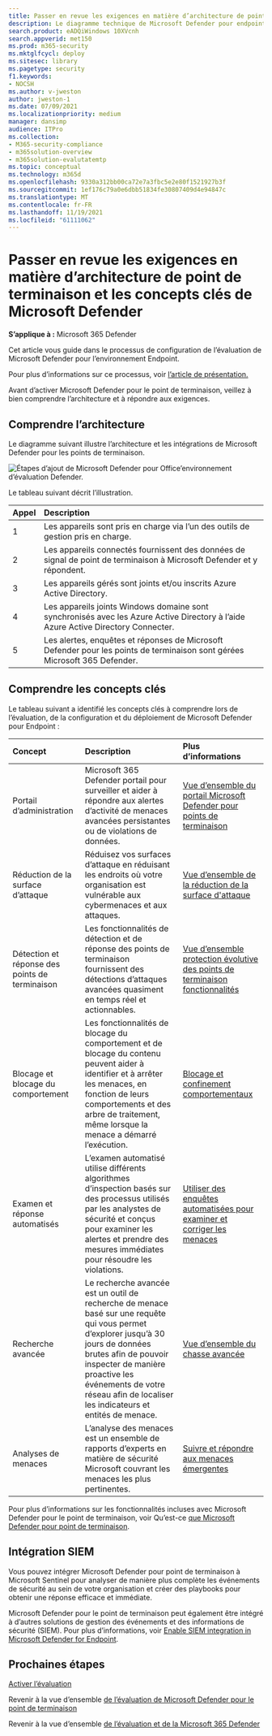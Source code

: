 ```yaml
---
title: Passer en revue les exigences en matière d’architecture de point de terminaison et les concepts clés de Microsoft Defender
description: Le diagramme technique de Microsoft Defender pour endpoint dans Microsoft 365 Defender vous aidera à comprendre l’identité dans Microsoft 365 avant de créer votre laboratoire d’évaluation ou votre environnement pilote.
search.product: eADQiWindows 10XVcnh
search.appverid: met150
ms.prod: m365-security
ms.mktglfcycl: deploy
ms.sitesec: library
ms.pagetype: security
f1.keywords:
- NOCSH
ms.author: v-jweston
author: jweston-1
ms.date: 07/09/2021
ms.localizationpriority: medium
manager: dansimp
audience: ITPro
ms.collection:
- M365-security-compliance
- m365solution-overview
- m365solution-evalutatemtp
ms.topic: conceptual
ms.technology: m365d
ms.openlocfilehash: 9330a312bb00ca72e7a3fbc5e2e80f1521927b3f
ms.sourcegitcommit: 1ef176c79a0e6dbb51834fe30807409d4e94847c
ms.translationtype: MT
ms.contentlocale: fr-FR
ms.lasthandoff: 11/19/2021
ms.locfileid: "61111062"
---
```

# <a name="review-microsoft-defender-for-endpoint-architecture-requirements-and-key-concepts"></a>Passer en revue les exigences en matière d’architecture de point de terminaison et les concepts clés de Microsoft Defender

**S’applique à :** Microsoft 365 Defender

Cet article vous guide dans le processus de configuration de l’évaluation de Microsoft Defender pour l’environnement Endpoint.

Pour plus d’informations sur ce processus, voir [l’article de présentation.](eval-defender-endpoint-overview.md)

Avant d’activer Microsoft Defender pour le point de terminaison, veillez à bien comprendre l’architecture et à répondre aux exigences.

## <a name="understand-the-architecture"></a>Comprendre l’architecture

Le diagramme suivant illustre l’architecture et les intégrations de Microsoft Defender pour les points de terminaison. 

![Étapes d’ajout de Microsoft Defender pour Office’environnement d’évaluation Defender.](../../media/defender/m365-defender-endpoint-architecture.png)

Le tableau suivant décrit l’illustration.

Appel | Description
:---|:---|
1 | Les appareils sont pris en charge via l’un des outils de gestion pris en charge. 
2 | Les appareils connectés fournissent des données de signal de point de terminaison à Microsoft Defender et y répondent.
3 | Les appareils gérés sont joints et/ou inscrits Azure Active Directory.
4 | Les appareils joints Windows domaine sont synchronisés avec les Azure Active Directory à l’aide Azure Active Directory Connecter.
5 | Les alertes, enquêtes et réponses de Microsoft Defender pour les points de terminaison sont gérées Microsoft 365 Defender.

## <a name="understand-key-concepts"></a>Comprendre les concepts clés

Le tableau suivant a identifié les concepts clés à comprendre lors de l’évaluation, de la configuration et du déploiement de Microsoft Defender pour Endpoint : 

Concept | Description | Plus d’informations
:---|:---|:---|
Portail d’administration | Microsoft 365 Defender portail pour surveiller et aider à répondre aux alertes d’activité de menaces avancées persistantes ou de violations de données. | [Vue d’ensemble du portail Microsoft Defender pour points de terminaison](/microsoft-365/security/defender-endpoint/portal-overview)
Réduction de la surface d’attaque | Réduisez vos surfaces d’attaque en réduisant les endroits où votre organisation est vulnérable aux cybermenaces et aux attaques. | [Vue d’ensemble de la réduction de la surface d'attaque](/microsoft-365/security/defender-endpoint/overview-attack-surface-reduction)
Détection et réponse des points de terminaison | Les fonctionnalités de détection et de réponse des points de terminaison fournissent des détections d’attaques avancées quasiment en temps réel et actionnables. | [Vue d’ensemble protection évolutive des points de terminaison fonctionnalités](/microsoft-365/security/defender-endpoint/overview-endpoint-detection-response)
Blocage et blocage du comportement | Les fonctionnalités de blocage du comportement et de blocage du contenu peuvent aider à identifier et à arrêter les menaces, en fonction de leurs comportements et des arbre de traitement, même lorsque la menace a démarré l’exécution. | [Blocage et confinement comportementaux](/microsoft-365/security/defender-endpoint/behavioral-blocking-containment)
Examen et réponse automatisés | L’examen automatisé utilise différents algorithmes d’inspection basés sur des processus utilisés par les analystes de sécurité et conçus pour examiner les alertes et prendre des mesures immédiates pour résoudre les violations. | [Utiliser des enquêtes automatisées pour examiner et corriger les menaces](/microsoft-365/security/defender-endpoint/automated-investigations)
Recherche avancée | Le recherche avancée est un outil de recherche de menace basé sur une requête qui vous permet d’explorer jusqu’à 30 jours de données brutes afin de pouvoir inspecter de manière proactive les événements de votre réseau afin de localiser les indicateurs et entités de menace. | [Vue d’ensemble du chasse avancée](/microsoft-365/security/defender-endpoint/advanced-hunting-overview)
Analyses de menaces | L’analyse des menaces est un ensemble de rapports d’experts en matière de sécurité Microsoft couvrant les menaces les plus pertinentes. | [Suivre et répondre aux menaces émergentes](/microsoft-365/security/defender-endpoint/threat-analytics)


Pour plus d’informations sur les fonctionnalités incluses avec Microsoft Defender pour le point de terminaison, voir Qu’est-ce [que Microsoft Defender pour point de terminaison](/microsoft-365/security/defender-endpoint/microsoft-defender-endpoint).

## <a name="siem-integration"></a>Intégration SIEM

Vous pouvez intégrer Microsoft Defender pour point de terminaison à Microsoft Sentinel pour analyser de manière plus complète les événements de sécurité au sein de votre organisation et créer des playbooks pour obtenir une réponse efficace et immédiate. 

Microsoft Defender pour le point de terminaison peut également être intégré à d’autres solutions de gestion des événements et des informations de sécurité (SIEM). Pour plus d’informations, voir [Enable SIEM integration in Microsoft Defender for Endpoint](/microsoft-365/security/defender-endpoint/enable-siem-integration).


## <a name="next-steps"></a>Prochaines étapes
[Activer l’évaluation](eval-defender-endpoint-enable-eval.md)

Revenir à la vue d’ensemble [de l’évaluation de Microsoft Defender pour le point de terminaison](eval-defender-endpoint-overview.md)

Revenir à la vue d’ensemble [de l’évaluation et de la Microsoft 365 Defender](eval-overview.md)
